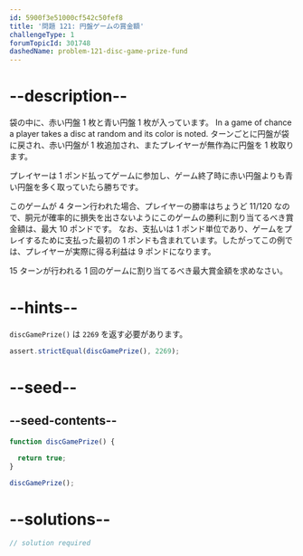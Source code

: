 ```yaml
---
id: 5900f3e51000cf542c50fef8
title: '問題 121: 円盤ゲームの賞金額'
challengeType: 1
forumTopicId: 301748
dashedName: problem-121-disc-game-prize-fund
---
```


# --description--

袋の中に、赤い円盤 1 枚と青い円盤 1 枚が入っています。 In a game of chance a player takes a disc at random and its color is noted. ターンごとに円盤が袋に戻され、赤い円盤が 1 枚追加され、またプレイヤーが無作為に円盤を 1 枚取ります。

プレイヤーは 1 ポンド払ってゲームに参加し、ゲーム終了時に赤い円盤よりも青い円盤を多く取っていたら勝ちです。

このゲームが 4 ターン行われた場合、プレイヤーの勝率はちょうど 11/120 なので、胴元が確率的に損失を出さないようにこのゲームの勝利に割り当てるべき賞金額は、最大 10 ポンドです。 なお、支払いは 1 ポンド単位であり、ゲームをプレイするために支払った最初の 1 ポンドも含まれています。したがってこの例では、プレイヤーが実際に得る利益は 9 ポンドになります。

15 ターンが行われる 1 回のゲームに割り当てるべき最大賞金額を求めなさい。

# --hints--

`discGamePrize()` は `2269` を返す必要があります。

```js
assert.strictEqual(discGamePrize(), 2269);
```

# --seed--

## --seed-contents--

```js
function discGamePrize() {

  return true;
}

discGamePrize();
```

# --solutions--

```js
// solution required
```
